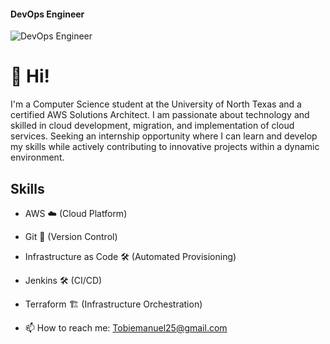#### DevOps Engineer
![DevOps Engineer](https://media.licdn.com/dms/image/D4E16AQEMmJRe6BHoUQ/profile-displaybackgroundimage-shrink_350_1400/0/1702909347430?e=1712793600&v=beta&t=Bd0kfPZSUv7TW_MANV9CP3o4cMBkd4zpc2qdhxC50gk)

# 👋 Hi!

I'm a Computer Science student at the University of North Texas and a certified AWS Solutions Architect. I am passionate about technology and skilled in cloud development, migration, and implementation of cloud services. Seeking an internship opportunity where I can learn and develop my skills while actively contributing to innovative projects within a dynamic environment.

## Skills
- AWS ☁️ (Cloud Platform)
- Git 📝 (Version Control)
- Infrastructure as Code 🛠️ (Automated Provisioning)
- Jenkins 🛠️ (CI/CD)
- Terraform 🏗️ (Infrastructure Orchestration)



- 📫 How to reach me: Tobiemanuel25@gmail.com 

